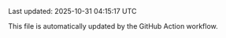Last updated: 2025-10-31 04:15:17 UTC

This file is automatically updated by the GitHub Action workflow.
